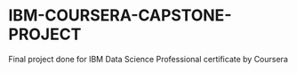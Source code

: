 # IBM-COURSERA-CAPSTONE-PROJECT
Final project done for IBM Data Science Professional certificate by Coursera
